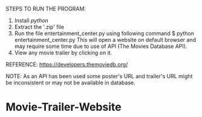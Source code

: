 STEPS TO RUN THE PROGRAM:

1. Install *python*
2. Extract the '.zip' file
3. Run the file entertainment_center.py using following command
   $ python entertainment_center.py
   This will open a website on default browser and may require some time due to use of API (The Movies Database API).
4. View any movie trailer by clicking on it.

REFERENCE:
https://developers.themoviedb.org/

NOTE:
As an API has been used some poster's URL and trailer's URL might be inconsistent or
may not be available in database.
# Movie-Trailer-Website
